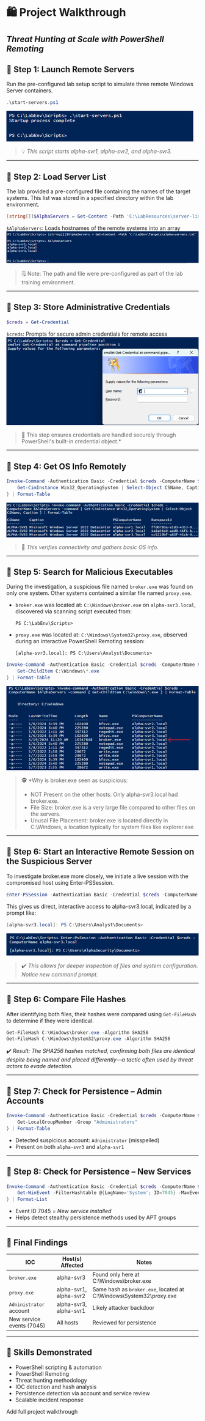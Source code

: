 # 🛍️ Project Walkthrough

## *Threat Hunting at Scale with PowerShell Remoting*



## 🔹 **Step 1: Launch Remote Servers**

Run the pre-configured lab setup script to simulate three remote Windows Server containers.

```powershell
.\start-servers.ps1
```
![Start Server Containers](screenshots/start-server-containers.png)
>💡 *This script starts alpha-svr1, alpha-svr2, and alpha-svr3.*

---

## 🔹 **Step 2: Load Server List**

The lab provided a pre-configured file containing the names of the target systems. This list was stored in a specified directory within the lab environment.

```powershell
[string[]]$AlphaServers = Get-Content -Path 'C:\LabResources\server-list.txt'
```

 `$AlphaServers`: Loads hostnames of the remote systems into an array
![Loaded Server List](screenshots/server-names-variable.png)
>🗒️ Note: The path and file were pre-configured as part of the lab training environment.

---

## 🔹 **Step 3: Store Administrative Credentials**

```powershell
$creds = Get-Credential
```

 `$creds`: Prompts for secure admin credentials for remote access
![Get Admin Credentials](screenshots/get-admin-creds.png)  
>🔐 This step ensures credentials are handled securely through PowerShell's built-in credential object.*

---
## 🔹 **Step 4: Get OS Info Remotely**

```powershell
Invoke-Command -Authentication Basic -Credential $creds -ComputerName $AlphaServers -Command {
    Get-CimInstance Win32_OperatingSystem | Select-Object CSName, Caption
} | Format-Table
```
![Get Remote OS Info](screenshots/get-remote-OS-info.png)
>🌟 *This verifies connectivity and gathers basic OS info.*

---

## 🔹 **Step 5: Search for Malicious Executables**

During the investigation, a suspicious file named `broker.exe` was found on only one system. Other systems contained a similar file named `proxy.exe`.

- `broker.exe` was located at:
  `C:\Windows\broker.exe` on `alpha-svr3.local`, discovered via scanning script executed from:
  ```
  PS C:\LabEnv\Scripts> 
  ```
  
- `proxy.exe` was located at:
  `C:\Windows\System32\proxy.exe`, observed during an interactive PowerShell Remoting session:
  ```
  [alpha-svr3.local]: PS C:\Users\Analyst\Documents>
  ```

```powershell
Invoke-Command -Authentication Basic -Credential $creds -ComputerName $AlphaServers -Command {
    Get-ChildItem C:\Windows\*.exe
} | Format-Table
```
![Search for Malicious Executables broker.exe](screenshots/broker-exe.png)
>🕵️ *Why is broker.exe seen as suspicious:
> - NOT Present on the other hosts: Only alpha-svr3.local had broker.exe.
> - File Size: broker.exe is a very large file compared to other files on the servers.
> - Unusal File Placement: broker.exe is located directly in C:\Windows\, a location typically for system files like explorer.exe  
---

## 🔹 **Step 6: Start an Interactive Remote Session on the Suspicious Server**

To investigate broker.exe more closely, we initiate a live session with the compromised host using Enter-PSSession.

```powershell
Enter-PSSession -Authentication Basic -Credential $creds -ComputerName alpha-svr3.local
```
This gives us direct, interactive access to alpha-svr3.local, indicated by a prompt like:
```powershell
[alpha-svr3.local]: PS C:\Users\Analyst\Documents>
```
![Connect to Remote Server ](screenshots/remote-host-connect.png)
>✔️ *This allows for deeper inspection of files and system configuration. Notice new command prompt.*

---

## 🔹 **Step 6: Compare File Hashes**

After identifying both files, their hashes were compared using `Get-FileHash` to determine if they were identical.

```powershell
Get-FileHash C:\Windows\broker.exe -Algorithm SHA256
Get-FileHash C:\Windows\System32\proxy.exe -Algorithm SHA256
```
✔️ *Result: The SHA256 hashes matched, confirming both files are identical despite being named and placed differently—a tactic often used by threat actors to evade detection.*

---

## 🔹 **Step 7: Check for Persistence – Admin Accounts**

```powershell
Invoke-Command -Authentication Basic -Credential $creds -ComputerName $AlphaServers -Command {
    Get-LocalGroupMember -Group "Administrators"
} | Format-Table
```

- Detected suspicious account: `Adninistrator` (misspelled)
- Present on both `alpha-svr3` and `alpha-svr1`

---

## 🔹 **Step 8: Check for Persistence – New Services**

```powershell
Invoke-Command -Authentication Basic -Credential $creds -ComputerName $AlphaServers -Command {
    Get-WinEvent -FilterHashtable @{LogName='System'; ID=7045} -MaxEvents 3
} | Format-List
```

- Event ID 7045 = *New service installed*
- Helps detect stealthy persistence methods used by APT groups

---

## 🏁 Final Findings

| IOC                       | Host(s) Affected       | Notes                                                                |
|---------------------------|------------------------|----------------------------------------------------------------------|
| `broker.exe`              | alpha-svr3             | Found only here at C:\Windows\broker.exe                             |
| `proxy.exe`               | alpha-svr1, alpha-svr2 | Same hash as `broker.exe`, located at C:\Windows\System32\proxy.exe  |
| `Adninistrator` account   | alpha-svr3, alpha-svr1 | Likely attacker backdoor                                             |
| New service events (7045) | All hosts              | Reviewed for persistence                                             |

---

## 🧠 Skills Demonstrated

- PowerShell scripting & automation
- PowerShell Remoting
- Threat hunting methodology
- IOC detection and hash analysis
- Persistence detection via account and service review
- Scalable incident response

Add full project walkthrough
